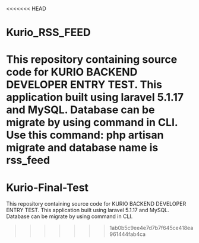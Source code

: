 <<<<<<< HEAD
# Kurio_RSS_FEED
This repository containing source code for KURIO BACKEND DEVELOPER ENTRY TEST. This application built using laravel 5.1.17 and MySQL. Database can be migrate by using command in CLI. Use this command: php artisan migrate and database name is rss_feed
=======
# Kurio-Final-Test
This repository containing source code for KURIO BACKEND DEVELOPER ENTRY TEST. This application built using laravel 5.1.17 and MySQL. Database can be migrate by using command in CLI.
>>>>>>> 1ab0b5c9ee4e7d7b7f645ce418ea961444fab4ca
